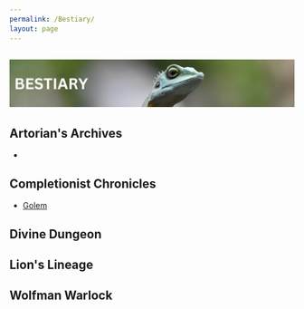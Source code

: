 ```yaml
---
permalink: /Bestiary/
layout: page
---
```

![bestiary](images/banners/bestiary.png)
---


## Artorian's Archives
- 


## Completionist Chronicles
- [Golem](_Bestiary/Golem.md)

## Divine Dungeon

## Lion's Lineage

## Wolfman Warlock
